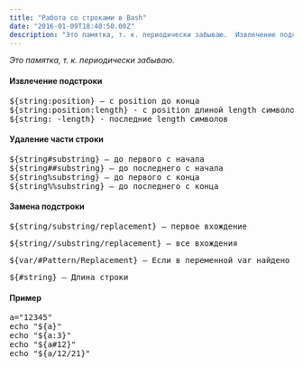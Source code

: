 ```yaml
---
title: "Работа со строками в Bash"
date: "2016-01-09T18:40:50.00Z"
description: "Это памятка, т. к. периодически забываю.  Извлечение подстроки ${string:position} — с position до конца ${string:position:length"
---
```


<p><em>Это памятка, т. к. периодически забываю.</em></p>
<h4>Извлечение подстроки</h4>
<pre>${string:position} — с position до конца<br>${string:position:length} - с position длиной length символов<br>${string: -length} - последние length символов</pre>
<h4>Удаление части строки</h4>
<pre>${string#substring} — до первого с начала<br>${string##substring} — до последнего с начала<br>${string%substring} — до первого с конца<br>${string%%substring} — до последнего с конца</pre>
<h4>Замена подстроки</h4>
<pre>${string/substring/replacement} — первое вхождение</pre>
<pre>${string//substring/replacement} — все вхождения</pre>
<pre>${var/#Pattern/Replacement} — Если в переменной var найдено совпадение с Pattern, причем совпадающая подстрока расположена в начале строки (префикс), то оно заменяется на Replacement. Поиск ведется с начала строки ${var/%Pattern/Replacement} — Если в переменной var найдено совпадение с Pattern, причем совпадающая подстрока расположена в конце строки (суффикс), то оно заменяется на Replacement. Поиск ведется с конца строки</pre>
<pre>${#string} — Длина строки</pre>
<h4>Пример</h4>
<pre>a="12345"<br>echo "${a}"<br>echo "${a:3}"<br>echo "${a#12}"<br>echo "${a/12/21}"</pre>


